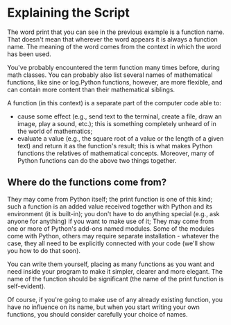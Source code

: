 # Explaining the Script
The word print that you can see in the previous example is a function name. That doesn't mean that wherever the word appears it is always a function name. The meaning of the word comes from the context in which the word has been used.

You've probably encountered the term function many times before, during math classes. You can probably also list several names of mathematical functions, like sine or log.Python functions, however, are more flexible, and can contain more content than their mathematical siblings.

A function (in this context) is a separate part of the computer code able to:
* cause some effect (e.g., send text to the terminal, create a file, draw an image, play a sound, etc.); this is something completely unheard of in the world of mathematics;
* evaluate a value (e.g., the square root of a value or the length of a given text) and return it as the function's result; this is what makes Python functions the relatives of mathematical concepts.
Moreover, many of Python functions can do the above two things together.


## Where do the functions come from?
They may come from Python itself; the print function is one of this kind; such a function is an added value received together with Python and its environment (it is built-in); you don't have to do anything special (e.g., ask anyone for anything) if you want to make use of it;
They may come from one or more of Python's add-ons named modules. Some of the modules come with Python, others may require separate installation - whatever the case, they all need to be explicitly connected with your code (we'll show you how to do that soon).

You can write them yourself, placing as many functions as you want and need inside your program to make it simpler, clearer and more elegant. The name of the function should be significant (the name of the print function is self-evident).

Of course, if you're going to make use of any already existing function, you have no influence on its name, but when you start writing your own functions, you should consider carefully your choice of names.
